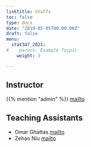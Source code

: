 ```yaml
---
linktitle: Staffs
toc: false
type: docs
date: "2019-05-05T00:00:00Z"
draft: false
menu:
  stat347_2021:
#    parent: Example Toipic
    weight: 3

---
```


## Instructor

{{% mention "admin" %}} [mailto](mailto:jingshuw@uchicago.edu)



## Teaching Assistants

- Omar Ghattas [mailto](mailto:ghattas@statistics.uchicago.edu)
- Zehao Niu [mailto](mailto:niuzehao@statistics.uchicago.edu)


